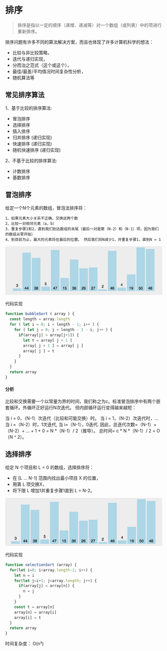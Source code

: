 # 排序

> 排序是指以一定的顺序（递增、递减等）对一个数组（或列表）中的项进行重新排序。

排序问题有许多不同的算法解决方案，而且也体现了许多计算机科学的想法：

- 比较与非比较策略，
- 迭代与递归实现，
- 分而治之范式（这个或这个），
- 最佳/最差/平均情况时间复杂性分析，
- 随机算法等

## 常见排序算法

1、基于比较的排序算法:

- 冒泡排序
- 选择排序
- 插入排序
- 归并排序 (递归实现)
- 快速排序 (递归实现)
- 随机快速排序 (递归实现)

2、不基于比较的排序算法:

- 计数排序
- 基数排序

## 冒泡排序

给定一个N个元素的数组，冒泡法排序将：

```
1、如果元素大小关系不正确，交换这两个数
2、比较一对相邻元素（a，b）
3、重复步骤1和2，直到我们到达数组的末尾（最后一对是第（N-2）和（N-1）项，因为我们的数组从零开始）
4、到目前为止，最大的元素将在最后的位置。 然后我们将N减少1，并重复步骤1，直到N = 1
```

![bubble sort](./assets/bubbleSort.gif)

代码实现

```js
function bubbleSort ( array ) {
  const length = array.length
  for ( let i = 0; i < length - 1; i++ ) {
    for ( let j = 0; j < length - 1 - i; j++ ) {
      if(array[j] > array[j+1]) {
        let t = array[ j + 1 ]
        array[ j + 1 ] = array[ j ]
        array[ j ] = t
      }
    }
  }
  return array
}
```

#### 分析

比较和交换需要一个以常量为界的时间，我们称之为c。标准冒泡排序中有两个嵌套循环。外循环正好运行N次迭代。 但内部循环运行变得越来越短：

当 i = 0，（N-1）次迭代（比较和可能交换）时。
当 i = 1，（N-2）次迭代时，...
当 i =（N-2）时，1次迭代,
当 i=（N-1），0迭代.
因此，总迭代次数=（N-1）+（N-2）+ ... + 1 + 0 = N *（N-1）/ 2（推导）。
总时间= c * N *（N-1）/ 2 = O（N ^ 2）。

## 选择排序

给定 N 个项目和 L = 0 的数组，选择排序将：

- 在 [L ... N-1] 范围内找出最小项目 X 的位置，
- 用第 L 项交换X，
- 将下限 L 增加1并重复步骤1直到 L = N-2。

![bubble sort](./assets/selectionSort.gif)

代码实现

```js
function selectionSort (array) {
  for(let i=0; i<array.length-1; i++) {
    let n = i
    for(let j=i+1; j<array.length; j++) {
      if(array[j] < array[n]) {
        n = j
      }
    }
    const t = array[n]
    array[n] = array[i]
    array[i] = t
  }
  return array
}
```

时间复杂度： O(n²) 